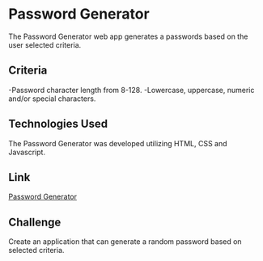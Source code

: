 # Password Generator
The Password Generator web app generates a passwords based on the user selected criteria.

## Criteria
-Password character length from 8-128.
-Lowercase, uppercase, numeric and/or special characters.

## Technologies Used
The Password Generator was developed utilizing HTML, CSS and Javascript.

## Link
[Password Generator](https://gabriel-perez1.github.io/password-generator/)

## Challenge
Create an application that can generate a random password based on selected criteria.
